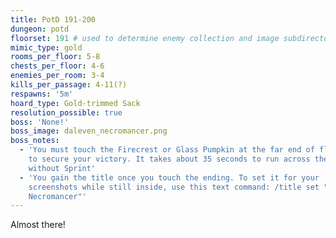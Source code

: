 ```yaml
---
title: PotD 191-200
dungeon: potd
floorset: 191 # used to determine enemy collection and image subdirectory
mimic_type: gold
rooms_per_floor: 5-8
chests_per_floor: 4-6
enemies_per_room: 3-4
kills_per_passage: 4-11(?)
respawns: '5m'
hoard_type: Gold-trimmed Sack
resolution_possible: true
boss: 'None!'
boss_image: daleven_necromancer.png
boss_notes:
  - 'You must touch the Firecrest or Glass Pumpkin at the far end of floor 200
    to secure your victory. It takes about 35 seconds to run across the floor
    without Sprint'
  - 'You gain the title once you touch the ending. To set it for your
    screenshots while still inside, use this text command: /title set "The
    Necromancer"'
---
```


Almost there!
